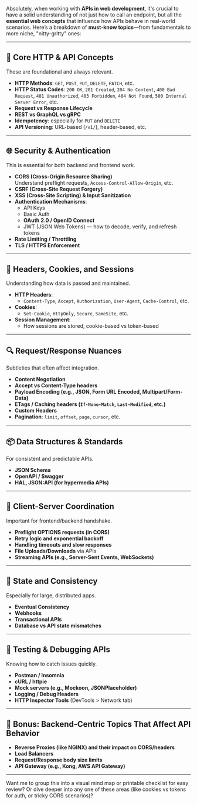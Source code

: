 Absolutely, when working with **APIs in web development**, it's crucial to have a solid understanding of not just how to call an endpoint, but all the **essential web concepts** that influence how APIs behave in real-world scenarios. Here’s a breakdown of **must-know topics**—from fundamentals to more niche, "nitty-gritty" ones:

---

## 🔧 **Core HTTP & API Concepts**
These are foundational and always relevant.

- **HTTP Methods**: `GET`, `POST`, `PUT`, `DELETE`, `PATCH`, etc.
- **HTTP Status Codes**: `200 OK`, `201 Created`, `204 No Content`, `400 Bad Request`, `401 Unauthorized`, `403 Forbidden`, `404 Not Found`, `500 Internal Server Error`, etc.
- **Request vs Response Lifecycle**
- **REST vs GraphQL vs gRPC**
- **Idempotency**: especially for `PUT` and `DELETE`
- **API Versioning**: URL-based (`/v1/`), header-based, etc.

---

## 🌐 **Security & Authentication**
This is essential for both backend and frontend work.

- **CORS (Cross-Origin Resource Sharing)**  
  Understand preflight requests, `Access-Control-Allow-Origin`, etc.
- **CSRF (Cross-Site Request Forgery)**
- **XSS (Cross-Site Scripting) & Input Sanitization**
- **Authentication Mechanisms**:
  - API Keys
  - Basic Auth
  - **OAuth 2.0 / OpenID Connect**
  - JWT (JSON Web Tokens) — how to decode, verify, and refresh tokens
- **Rate Limiting / Throttling**
- **TLS / HTTPS Enforcement**

---

## 🍪 **Headers, Cookies, and Sessions**
Understanding how data is passed and maintained.

- **HTTP Headers**: 
  - `Content-Type`, `Accept`, `Authorization`, `User-Agent`, `Cache-Control`, etc.
- **Cookies**: 
  - `Set-Cookie`, `HttpOnly`, `Secure`, `SameSite`, etc.
- **Session Management**: 
  - How sessions are stored, cookie-based vs token-based

---

## 🔍 **Request/Response Nuances**
Subtleties that often affect integration.

- **Content Negotiation**
- **Accept vs Content-Type headers**
- **Payload Encoding (e.g., JSON, Form URL Encoded, Multipart/Form-Data)**
- **ETags / Caching headers (`If-None-Match`, `Last-Modified`, etc.)**
- **Custom Headers**
- **Pagination**: `limit`, `offset`, `page`, `cursor`, etc.

---

## 📦 **Data Structures & Standards**
For consistent and predictable APIs.

- **JSON Schema**
- **OpenAPI / Swagger**
- **HAL, JSON:API (for hypermedia APIs)**

---

## 🔁 **Client-Server Coordination**
Important for frontend/backend handshake.

- **Preflight OPTIONS requests (in CORS)**
- **Retry logic and exponential backoff**
- **Handling timeouts and slow responses**
- **File Uploads/Downloads** via APIs
- **Streaming APIs (e.g., Server-Sent Events, WebSockets)**

---

## 🔄 **State and Consistency**
Especially for large, distributed apps.

- **Eventual Consistency**
- **Webhooks**
- **Transactional APIs**
- **Database vs API state mismatches**

---

## 🧪 **Testing & Debugging APIs**
Knowing how to catch issues quickly.

- **Postman / Insomnia**
- **cURL / httpie**
- **Mock servers (e.g., Mockoon, JSONPlaceholder)**
- **Logging / Debug Headers**
- **HTTP Inspector Tools** (DevTools > Network tab)

---

## 🧰 Bonus: Backend-Centric Topics That Affect API Behavior

- **Reverse Proxies (like NGINX) and their impact on CORS/headers**
- **Load Balancers**
- **Request/Response body size limits**
- **API Gateway (e.g., Kong, AWS API Gateway)**

---

Want me to group this into a visual mind map or printable checklist for easy review? Or dive deeper into any one of these areas (like cookies vs tokens for auth, or tricky CORS scenarios)?